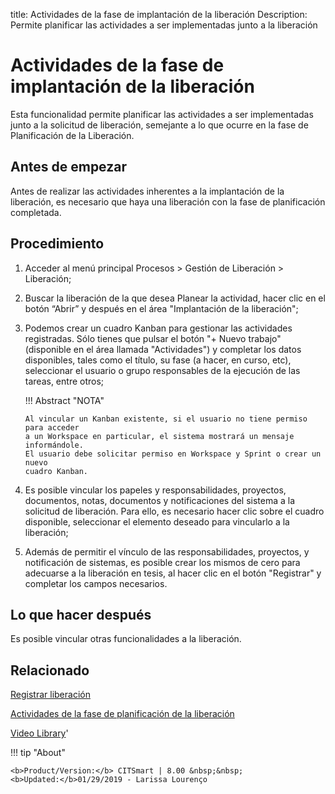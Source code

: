 title:  Actividades de la fase de implantación de la liberación 
Description: Permite planificar las actividades a ser implementadas junto a la liberación
# Actividades de la fase de implantación de la liberación

Esta funcionalidad permite planificar las actividades a ser implementadas junto a 
la solicitud de liberación, semejante a lo que ocurre en la fase de Planificación 
de la Liberación.

Antes de empezar
----------------

Antes de realizar las actividades inherentes a la implantación de la liberación,
es necesario que haya una liberación con la fase de planificación completada.

Procedimiento
-------------

1.  Acceder al menú principal Procesos \> Gestión de Liberación \> Liberación;

2.  Buscar la liberación de la que desea Planear la actividad, 
    hacer clic en el botón “Abrir” y después en el área "Implantación de la 
    liberación";

3.  Podemos crear un cuadro Kanban para gestionar las actividades registradas.
    Sólo tienes que pulsar el botón "+ Nuevo trabajo" (disponible en el área
    llamada "Actividades") y completar los datos disponibles, tales como el
    título, su fase (a hacer, en curso, etc), seleccionar el usuario o grupo
    responsables de la ejecución de las tareas, entre otros;
    
    !!! Abstract "NOTA"
    
        Al vincular un Kanban existente, si el usuario no tiene permiso para acceder 
        a un Workspace en particular, el sistema mostrará un mensaje informándole. 
        El usuario debe solicitar permiso en Workspace y Sprint o crear un nuevo 
        cuadro Kanban.

4.  Es posible vincular los papeles y responsabilidades, proyectos, documentos,
    notas, documentos y notificaciones del sistema a la solicitud de liberación.
    Para ello, es necesario hacer clic sobre el cuadro disponible, seleccionar
    el elemento deseado para vincularlo a la liberación;

5.  Además de permitir el vínculo de las responsabilidades, proyectos, y 
    notificación de sistemas, es posible crear los mismos de cero para adecuarse 
    a la liberación en tesis, al hacer clic en el botón "Registrar" y completar
    los campos necesarios.

Lo que hacer después
--------------------

Es posible vincular otras funcionalidades a la liberación.

Relacionado
---------------

[Registrar liberación](/es-es/citsmart-platform-9/processes/release/use/register-release-request.html)

[Actividades de la fase de planificación de la liberación](/es-es/citsmart-platform-9/processes/release/use/release-planning-activities.html)

<i class='fa fa-youtube-play  fa-2x' style='color:#97ce17;vertical-align: middle;'> </i> [Video Library](https://www.youtube.com/playlist?list=PLB5qK2uzf2RPdiRF4nIuCkAvXedNFV-af)'

!!! tip "About"

    <b>Product/Version:</b> CITSmart | 8.00 &nbsp;&nbsp;
    <b>Updated:</b>01/29/2019 - Larissa Lourenço

